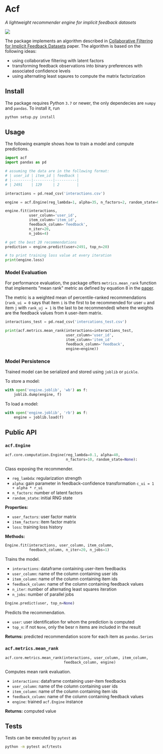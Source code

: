 # Acf

[1]: https://dl.acm.org/doi/10.1109/ICDM.2008.22

*A lightweight recommender engine for implicit feedback datasets*

![](https://github.com/jancervenka/acf/workflows/CI/badge.svg)

The package implements an algorithm described in
[Collaborative Filtering for Implicit Feedback Datasets][1] paper. 
The algorithm is based on the following ideas:

* using collaborative filtering with latent factors
* transforming feedback observations into binary preferences
  with associated confidence levels
* using alternating least sqaures to compute the matrix factorization

## Install

The package requires Python `3.7` or newer, the only dependecies are
`numpy` and `pandas`. To install it, run

```bash
python setup.py install
```

## Usage

The following example shows how to train a model and compute predictions.

```python
import acf
import pandas as pd

# assuming the data are in the following format:
# | user_id | item_id | feedback |
# |---------|---------|----------|
# | 2491    | 129     | 2        |

interactions = pd.read_csv('interactions.csv')

engine = acf.Engine(reg_lambda=1, alpha=35, n_factors=2, random_state=0)

engine.fit(interactions,
           user_column='user_id',
           item_column='item_id',
           feedback_column='feedback',
           n_iter=20,
           n_jobs=4)

# get the best 20 recommendations
prediction = engine.predict(user=2491, top_n=20)

# to print training loss value at every iteration
print(engine.loss)
```

### Model Evaluation

For performance evaluation, the package offers `metrics.mean_rank`
function that implements "mean rank" metric as defined by equation
8 in the [paper][1].

The metric is a weighted mean of percentile-ranked recommendations
(`rank_ui = 0` says that item `i` is the first to be recommended for
user `u` and item `j` with `rank_uj = 1` is the last to be recommended)
where the weights are the feedback values from `R` user-item matrix.

```python
interactions_test = pd.read_csv('intercations_test.csv')

print(acf.metrics.mean_rank(interactions=interactions_test,
                            user_column='user_id',
                            item_column='item_id'
                            feedback_column='feedback',
                            engine=engine))
```

### Model Persistence

Trained model can be serialized and stored using `joblib` or `pickle`.

To store a model:

```python
with open('engine.joblib', 'wb') as f:
    joblib.dump(engine, f)
```

To load a model:

```python
with open('engine.joblib', 'rb') as f:
    engine = joblib.load(f)
```

## Public API

### `acf.Engine`

```python
acf.core.computation.Engine(reg_lambda=0.1, alpha=40,
                            n_factors=10, random_state=None):
```

Class exposing the recommender.

* `reg_lambda`: regularization strength
* `alpha`: gain parameter in feedback-confidence transformation 
           `c_ui = 1 + alpha * r_ui`
* `n_factors`: number of latent factors
* `random_state`: initial RNG state

__Properties:__

* `user_factors`: user factor matrix
* `item_factors`: item factor matrix
* `loss`: training loss history

__Methods:__

```python
Engine.fit(interactions, user_column, item_column,
           feedback_column, n_iter=20, n_jobs=1)
```

Trains the model.

* `interactions`: dataframe containing user-item feedbacks
* `user_column`: name of the column containing user ids
* `item_column`: name of the column containing item ids
* `feedback_column`: name of the column containing feedback values
* `n_iter`: number of alternating least squares iteration
* `n_jobs`: number of parallel jobs

```python
Engine.predict(user, top_n=None)
```

Predicts the recommendation.

* `user`: user identification for whom the prediction is computed
* `top_n`: if not `None`, only the besr n items are included in the result

__Returns:__ predicted recommendation score for each item as `pandas.Series`

### `acf.metrics.mean_rank`

```python
acf.core.metrics.mean_rank(interactions, user_column, item_column,
                           feedback_column, engine)
```

Computes mean rank evaluation.

* `interactions`: dataframe containing user-item feedbacks
* `user_column`: name of the column containing user ids
* `item_column`: name of the column containing item ids
* `feedback_column`: name of the column containing feedback values
* `engine`: trained `acf.Engine` instance

__Returns:__ computed value

## Tests

Tests can be executed by `pytest` as

```bash
python -m pytest acf/tests
```
